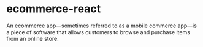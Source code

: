 # ecommerce-react
An ecommerce app—sometimes referred to as a mobile commerce app—is a piece of software that allows customers to browse and purchase items from an online store.
